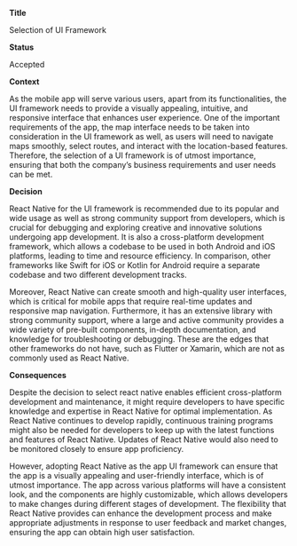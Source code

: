 ﻿**Title**

Selection of UI Framework

**Status**

Accepted

**Context**

As the mobile app will serve various users, apart from its functionalities, the UI framework needs to provide a visually appealing, intuitive, and responsive interface that enhances user experience. One of the important requirements of the app, the map interface needs to be taken into consideration in the UI framework as well, as users will need to navigate maps smoothly, select routes, and interact with the location-based features. Therefore, the selection of a UI framework is of utmost importance, ensuring that both the company’s business requirements and user needs can be met.

**Decision**

React Native for the UI framework is recommended due to its popular and wide usage as well as strong community support from developers, which is crucial for debugging and exploring creative and innovative solutions undergoing app development. It is also a cross-platform development framework, which allows a codebase to be used in both Android and iOS platforms, leading to time and resource efficiency. In comparison, other frameworks like Swift for iOS or Kotlin for Android require a separate codebase and two different development tracks.

Moreover, React Native can create smooth and high-quality user interfaces, which is critical for mobile apps that require real-time updates and responsive map navigation. Furthermore, it has an extensive library with strong community support, where a large and active community provides a wide variety of pre-built components, in-depth documentation, and knowledge for troubleshooting or debugging. These are the edges that other frameworks do not have, such as Flutter or Xamarin, which are not as commonly used as React Native.

**Consequences**

Despite the decision to select react native enables efficient cross-platform development and maintenance, it might require developers to have specific knowledge and expertise in React Native for optimal implementation. As React Native continues to develop rapidly, continuous training programs might also be needed for developers to keep up with the latest functions and features of React Native. Updates of React Native would also need to be monitored closely to ensure app proficiency.

However, adopting React Native as the app UI framework can ensure that the app is a visually appealing and user-friendly interface, which is of utmost importance. The app across various platforms will have a consistent look, and the components are highly customizable, which allows developers to make changes during different stages of development. The flexibility that React Native provides can enhance the development process and make appropriate adjustments in response to user feedback and market changes, ensuring the app can obtain high user satisfaction.

